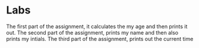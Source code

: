 # Labs
The first part of the assignment, it calculates the my age and then prints it out.
The second part of the assignment, prints my name and then also prints my intials.
The third part of the assignment, prints out the current time
